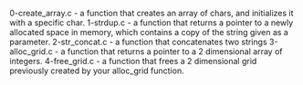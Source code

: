 0-create_array.c - a function that creates an array of chars, and initializes it with a specific char.
1-strdup.c - a function that returns a pointer to a newly allocated space in memory, which contains a copy of the string given as a parameter.
2-str_concat.c - a function that concatenates two strings
3-alloc_grid.c - a function that returns a pointer to a 2 dimensional array of integers.
4-free_grid.c - a function that frees a 2 dimensional grid previously created by your alloc_grid function.
